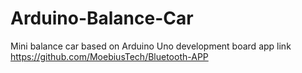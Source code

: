 # Arduino-Balance-Car
Mini balance car based on Arduino Uno development board
app link https://github.com/MoebiusTech/Bluetooth-APP
